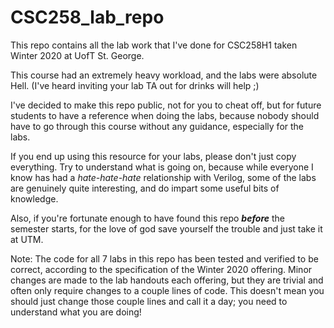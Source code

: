 # CSC258_lab_repo
This repo contains all the lab work that I've done for CSC258H1 taken Winter 2020 at UofT St. George.

This course had an extremely heavy workload, and the labs were absolute Hell.
(I've heard inviting your lab TA out for drinks will help ;)

I've decided to make this repo public, not for you to cheat off, but for future students to have a reference when doing the labs, because nobody should have to go through this course without any guidance, especially for the labs.

If you end up using this resource for your labs, please don't just copy everything. Try to understand what is going on, because while everyone I know has had a *hate-hate-hate* relationship with Verilog, some of the labs are genuinely quite interesting, and do impart some useful bits of knowledge.

Also, if you're fortunate enough to have found this repo ***before*** the semester starts, for the love of god save yourself the trouble and just take it at UTM.

Note:
The code for all 7 labs in this repo has been tested and verified to be correct, according to the specification of the Winter 2020 offering. Minor changes are made to the lab handouts each offering, but they are trivial and often only require changes to a couple lines of code. This doesn't mean you should just change those couple lines and call it a day; you need to understand what you are doing!
